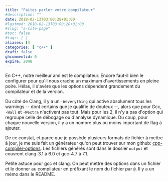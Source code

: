 ```yaml
---
title: "Faites parler votre compilateur"
#description: ""
date: 2018-02-13T03:00:28+01:00
#lastmod: 2018-02-13T03:00:28+01:00
#slug: "a-site-page"
#toc: false
#tags: [ ]
aliases: []
categories: [ "c++" ]
draft: false
ghcommentid: 0
expire: 2048
---
```


En C++, notre meilleur ami est le compilateur. Encore faut-il bien le configurer pour qu'il nous crache un maximum d'avertissements en pleine poire.
Hélas, il s'avère que les options dépendent grandement du compilateur et de la version.

Du côté de Clang, il y a un `-Weverything` qui active absolument tous les warnings -- dont certains que je qualifie de douteux --,
alors que pour Gcc, `-Wall` et `-Wextra` n'activent pas tout.
Mais pour les 2, il n'y a pas d'option qui regroupe celle de débogage ou d'analyse dynamique.
Du coup, pour chaque nouvelle version, il y a un nombre plus ou moins important de flag à ajouter.

De ce constat, et parce que je possède plusieurs formats de fichier à mettre à jour, je me suis fait un générateur qu'on peut trouver sur mon github: [cpp-compiler-options](https://github.com/jonathanpoelen/cpp-compiler-options). Les fichiers générés sont dans le dossier `output` et couvrent clang-3.1 à 6.0 et gcc-4.7 à 7.1.

Petite astuce pour gcc et clang. On peut mettre des options dans un fichier et le donner au compilateur en préfixant le nom du fichier par `@`. Il y a un mémo dans le README.
